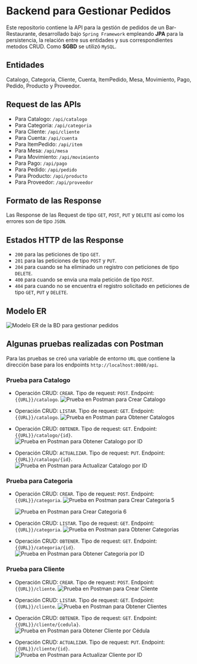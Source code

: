 # Backend para Gestionar Pedidos
Este repositorio contiene la API para la gestión de pedidos de un Bar-Restaurante, desarrollado bajo `Spring Framework` empleando **JPA** para la persistencia, la relación entre sus entidades y sus correspondientes metodos CRUD. Como **SGBD** se utilizó `MySQL`.

## Entidades
Catalogo, Categoria, Cliente, Cuenta, ItemPedido, Mesa, Movimiento, Pago, Pedido, Producto y Proveedor.

## Request de las APIs
* Para Catalogo: `/api/catalogo`
* Para Categoria: `/api/categoria`
* Para Cliente: `/api/cliente`
* Para Cuenta: `/api/cuenta`
* Para ItemPedido: `/api/item`
* Para Mesa: `/api/mesa`
* Para Movimiento: `/api/movimiento`
* Para Pago: `/api/pago`
* Para Pedido: `/api/pedido`
* Para Producto: `/api/producto`
* Para Proveedor: `/api/proveedor`

## Formato de las Response
Las Response de las Request de tipo `GET`, `POST`, `PUT` y `DELETE` así como los errores son de tipo `JSON`.

## Estados HTTP de las Response
* `200` para las peticiones de tipo `GET`.
* `201` para las peticiones de tipo `POST` y `PUT`.
* `204` para cuando se ha eliminado un registro con peticiones de tipo `DELETE`.
* `400` para cuando se envia una mala petición de tipo `POST`.
* `404` para cuando no se encuentra el registro solicitado en peticiones de tipo `GET`, `PUT` y `DELETE`.

## Modelo ER
![Modelo ER de la BD para gestionar pedidos](https://raw.githubusercontent.com/Yellaber/backend-pedido/main/src/main/resources/static/images/modelo-er-backend-pedido.png)

## Algunas pruebas realizadas con Postman
Para las pruebas se creó una variable de entorno `URL` que contiene la dirección base para los endpoints `http://localhost:8080/api`.

### Prueba para Catalogo
* Operación CRUD: `CREAR`. Tipo de request: `POST`. Endpoint: `{{URL}}/catalogo`.
  ![Prueba en Postman para Crear Catalogo](https://raw.githubusercontent.com/Yellaber/backend-pedido/main/src/main/resources/static/images/postman-crear-catalogo.png)
  
* Operación CRUD: `LISTAR`. Tipo de request: `GET`. Endpoint: `{{URL}}/catalogo`.
  ![Prueba en Postman para Obtener Catalogos](https://raw.githubusercontent.com/Yellaber/backend-pedido/main/src/main/resources/static/images/postman-obtener-catalogos.png)
  
* Operación CRUD: `OBTENER`. Tipo de request: `GET`. Endpoint: `{{URL}}/catalogo/{id}`.
  ![Prueba en Postman para Obtener Catalogo por ID](https://raw.githubusercontent.com/Yellaber/backend-pedido/main/src/main/resources/static/images/postman-obtener-catalogo-id.png)
  
* Operación CRUD: `ACTUALIZAR`. Tipo de request: `PUT`. Endpoint: `{{URL}}/catalogo/{id}`.
  ![Prueba en Postman para Actualizar Catalogo por ID](https://raw.githubusercontent.com/Yellaber/backend-pedido/main/src/main/resources/static/images/postman-actualizar-catalogo-id.png)

### Prueba para Categoria
* Operación CRUD: `CREAR`. Tipo de request: `POST`. Endpoint: `{{URL}}/categoria`.
  ![Prueba en Postman para Crear Categoria 5](https://raw.githubusercontent.com/Yellaber/backend-pedido/main/src/main/resources/static/images/postman-crear-categoria-1.png)

  ![Prueba en Postman para Crear Categoria 6](https://raw.githubusercontent.com/Yellaber/backend-pedido/main/src/main/resources/static/images/postman-crear-categoria-2.png)
  
* Operación CRUD: `LISTAR`. Tipo de request: `GET`. Endpoint: `{{URL}}/categoria`.
  ![Prueba en Postman para Obtener Categorias](https://raw.githubusercontent.com/Yellaber/backend-pedido/main/src/main/resources/static/images/postman-obtener-categorias.png)
  
* Operación CRUD: `OBTENER`. Tipo de request: `GET`. Endpoint: `{{URL}}/categoria/{id}`.
  ![Prueba en Postman para Obtener Categoria por ID](https://raw.githubusercontent.com/Yellaber/backend-pedido/main/src/main/resources/static/images/postman-obtener-categoria-id-1.png)

### Prueba para Cliente
* Operación CRUD: `CREAR`. Tipo de request: `POST`. Endpoint: `{{URL}}/cliente`.
  ![Prueba en Postman para Crear Cliente](https://raw.githubusercontent.com/Yellaber/backend-pedido/main/src/main/resources/static/images/postman-crear-cliente.png)
  
* Operación CRUD: `LISTAR`. Tipo de request: `GET`. Endpoint: `{{URL}}/cliente`.
  ![Prueba en Postman para Obtener Clientes](https://raw.githubusercontent.com/Yellaber/backend-pedido/main/src/main/resources/static/images/postman-obtener-clientes.png)
  
* Operación CRUD: `OBTENER`. Tipo de request: `GET`. Endpoint: `{{URL}}/cliente/{cedula}`.
  ![Prueba en Postman para Obtener Cliente por Cédula](https://raw.githubusercontent.com/Yellaber/backend-pedido/main/src/main/resources/static/images/postman-obtener-cliente-cedula.png)
  
* Operación CRUD: `ACTUALIZAR`. Tipo de request: `PUT`. Endpoint: `{{URL}}/cliente/{id}`.
  ![Prueba en Postman para Actualizar Cliente por ID](https://raw.githubusercontent.com/Yellaber/backend-pedido/main/src/main/resources/static/images/postman-actualizar-cliente-id.png)
